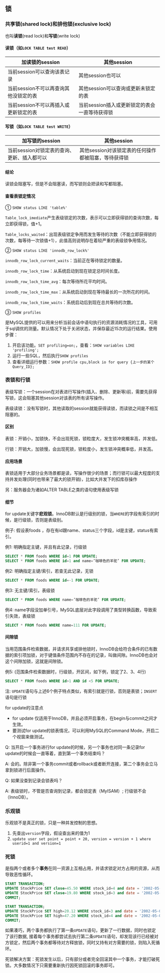 ## 锁

### 共享锁(shared lock)和排他锁(exclusive lock)

也叫**读锁**(read lock)和**写锁**(write lock)

#### 读锁（如`LOCK TABLE test READ`）

| 加读锁的session                       | 其他session                                   |
| ------------------------------------- | --------------------------------------------- |
| 当前session可以查询该表记录           | 其他session也可以                             |
| 当前session不可以再查询其他没锁定的表 | 其他session可以查询或更新未锁定的表           |
| 当前session不可以再插入或更新锁定的表 | 当前session插入或更新锁定的表会一直等待获得锁 |

#### 写锁（如`LOCK TABLE test WRITE`）

| 加写锁的session                             | 其他session                                         |
| ------------------------------------------- | --------------------------------------------------- |
| 当前session对锁定表的查询、更新、插入都可以 | 其他session对该锁定表的任何操作都被阻塞，等待获得锁 |

#### 结论

读锁会阻塞写，但是不会阻塞读，而写锁则会把读和写都阻塞。

#### 查看表锁定情况

① `SHOW status LIKE 'table%'`

`Table_lock_imediate`产生表级锁定的次数，表示可以立即获得锁的查询次数，每立即获得锁，值+1。

`Table_locks_waited`：出现表级锁定争用而发生等待的次数（不能立即获得锁的次数，每等待一次锁值+1），此值高则说明存在着较严重的表级锁争用情况。

② `SHOW status LIKE 'innodb_row_lock%'`

`innodb_row_lock_current_waits`：当前正在等待锁定的数量。

`innodb_row_lock_time`：从系统启动到现在锁定总时间长度。

`innodb_row_lock_time_avg`：每次等待所花平均时间。

`innodb_row_lock_time_max`：从系统启动到现在等待最长的一次所花的时间。

`innodb_row_lock_time_waits`：系统启动后到现在总共等待的次数。

③ `SHOW profiles`

是MySQL提供的可以用来分析当前会话中语句执行的资源消耗情况的工具，可用于sql调优的测量。默认情况下处于关闭状态，并保存最近15次的运行结果。使用步骤：

1. 开启该功能。`SET profiling=on;`，查看：`SHOW variables LIKE 'profiling';`
2. 运行一些SQL，然后执行`SHOW profiles`
3. 查看详细运行参数：`SHOW profile cpu,block io for query {上一步的某个Query_ID};`

### 表锁和行锁

表级写锁：一个session在对表进行写操作(插入、删除、更新等)前，需要先获得写锁，这会阻塞其他session对该表的所有读写操作。

表级读锁：没有写锁时，其他读取的session就能获得读锁，而读锁之间是不相互阻塞的。

#### 区别

表锁：开销小，加锁快，不会出现死锁，锁粒度大，发生锁冲突概率高，并发低。

行锁：开销大，加锁慢，会出现死锁，锁粒度小，发生锁冲突概率低，并发高。

#### 应用场景

表锁适用于大部分业务场景都是读，写操作很少的场景；而行锁可以最大程度的支持并发处理(同时也带来了最大的锁开销)，比如大并发下的扣库存操作

另：服务器会为诸如ALTER TABLE之类的语句使用表级写锁

#### 细节

for update关键字**悲观锁**。InnoDB默认是行级别的锁，当`WHERE`的字段有索引的时候，是行级锁，否则是表级别。

例子: 假设表foods ，存在有id跟name、status三个字段，id是主键，status有索引。

例1:  明确指定主键，并且有此记录，行级锁

```sql
SELECT * FROM foods WHERE id=1 FOR UPDATE;
SELECT * FROM foods WHERE id=1 and name=’咖啡色的羊驼’ FOR UPDATE;
```

例2: 明确指定主键/索引，若查无此记录，无锁

``` sql
SELECT * FROM foods WHERE id=-1 FOR UPDATE;
```

例3: 无主键/索引，表级锁

``` sql
SELECT * FROM foods WHERE name=’咖啡色的羊驼’ FOR UPDATE;
```

例4: name字段没加单引号，MySQL底层对此字段调用了类型转换函数，导致索引失效，表级锁

``` sql
SELECT * FROM foods WHERE name=111 FOR UPDATE;
```

#### 间隙锁

当用范围条件检索数据，并请求共享或排他锁时，InnoDB会给符合条件的已有数据的索引项加锁，对于键值条件范围内不存在的记录，叫做间隙。InnoDB也会对这个间隙加锁，这就是间隙锁。

例5: (范围条件检索数据时，行级锁，开区间，如下例，锁定了2、3、4行)

``` sql
SELECT * FROM foods WHERE id>1 AND id <5 FOR UPDATE;
```

注: `UPDATE`语句与上述6个例子特点类似，有索引就是行锁，否则是表锁；`INSERT`语句是行锁

for update的注意点

* for update 仅适用于InnoDB，并且必须开启事务，在begin与commit之间才生效。
* 要测试for update的锁表情况，可以利用MySQL的Command Mode，开启二个视窗来做测试。

Q: 当开启一个事务进行for update的时候，另一个事务也对同一条记录for update的时候会一直等着，直到第一个事务结束吗？

A: 会的。除非第一个事务commit或者rollback或者断开连接，第二个事务会立马拿到锁进行后面操作。

Q:  如果没查到记录会锁表吗？

A: 表级锁时，不管是否查询到记录，都会锁定表（MyISAM）; 行级锁不会（InnoDB）。

### 乐观锁

乐观锁不是真正的锁，只是一种并发控制的思想。

1. 先查出`version`字段，假设查出来的值为1
2. `update user set point = point + 20, version = version + 1 where userid=1 and version=1`

### 死锁

是指两个或者多个**事务**在同一资源上互相占用，并请求锁定对方占用的资源，从而导致恶性循环。

```sql
START TRANSACTION;
UPDATE StockPrice SET close=45.50 WHERE stock_id=4 and date = '2002-05-01';
UPDATE StockPrice SET close=19.80 WHERE stock_id=3 and date = '2002-05-02';
COMMIT;
```

```sql
START TRANSACTION;
UPDATE StockPrice SET high=20.12 WHERE stock_id=3 and date = '2002-05-02';
UPDATE StockPrice SET high=47.20 WHERE stock_id=4 and date = '2002-05-01';
COMMIT;
```

如果凑巧，两个事务都执行了第一条`UPDATE`语句，更新了一行数据，同时也锁定了该行数据, 接着每个事务都尝试去执行第二条`UPDATE`语句，却发现该行已经被对方锁定，然后两个事务都等待对方释放锁，同时又持有对方需要的锁，则陷入死循环。

死锁解决方案：死锁发生以后，只有部分或者完全回滚其中一个事务，才能打破死锁。大多数情况下只需要重新执行因死锁回滚的事务即可。